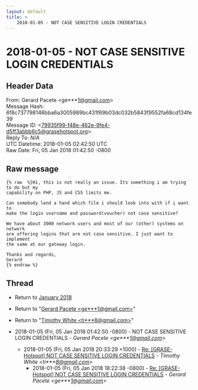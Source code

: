 ```yaml
---
layout: default
title: >
    2018-01-05 - NOT CASE SENSITIVE LOGIN CREDENTIALS
---
```


# 2018-01-05 - NOT CASE SENSITIVE LOGIN CREDENTIALS

## Header Data

From: Gerard Pacete \<ge***1@gmail.com\><br>
Message Hash: 6f8c737798146bba6a3005989bc431f69b03dc032b5843f9552fa68cd134fe39<br>
Message ID: \<79935f99-f48e-462e-9fe4-d5ff3abbb6c5@grasehotspot.org\><br>
Reply To: _N/A_<br>
UTC Datetime: 2018-01-05 02:42:50 UTC<br>
Raw Date: Fri, 05 Jan 2018 01:42:50 -0800<br>

## Raw message

```
{% raw  %}Hi, this is not really an issue. Its something i am trying to do but my 
capability on PHP, JS and CSS limits me. 

Can somebody lend a hand which file i should look into with if i want to 
make the login username and password(voucher) not case sensitive? 

We have about 3000 network users and most of our (other) systems on network 
are offering logins that are not case sensitive. I just want to implement 
the same at our gateway login.

Thanks and regards,
Gerard
{% endraw %}
```

## Thread

+ Return to [January 2018](/archive/2018/01)

+ Return to "[Gerard Pacete <ge***1<span>@</span>gmail.com>](/authors/ge___1_at_gmail_com)"
+ Return to "[Timothy White <ti***8<span>@</span>gmail.com>](/authors/ti___8_at_gmail_com)"

+ 2018-01-05 (Fri, 05 Jan 2018 01:42:50 -0800) - NOT CASE SENSITIVE LOGIN CREDENTIALS - _Gerard Pacete \<ge***1@gmail.com\>_
  + 2018-01-05 (Fri, 05 Jan 2018 20:33:29 +1000) - [Re: [GRASE-Hotspot] NOT CASE SENSITIVE LOGIN CREDENTIALS](/archive/2018/01/7157508be216a2a14229abe4d56120c4ac4ada7c4df8036272a28d9a75243bd1) - _Timothy White \<ti***8@gmail.com\>_
    + 2018-01-05 (Fri, 05 Jan 2018 18:22:38 -0800) - [Re: [GRASE-Hotspot] NOT CASE SENSITIVE LOGIN CREDENTIALS](/archive/2018/01/10a250e6a7b4552da41dadcdda4aff355dc018c1f4cb4fc7c81c5aa13959adc1) - _Gerard Pacete \<ge***1@gmail.com\>_

